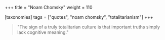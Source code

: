 +++
title = "Noam Chomsky"
weight = 110

[taxonomies]
tags = ["quotes", "noam chomsky", "totalitarianism"]
+++

> "The sign of a truly totalitarian culture is that important truths simply
> lack cognitive meaning."
